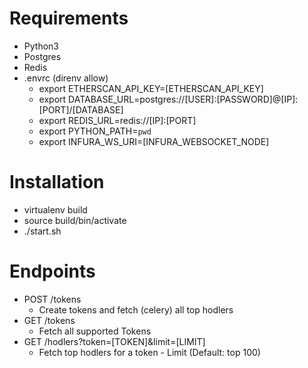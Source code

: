 # Requirements
* Python3
* Postgres
* Redis
* .envrc (direnv allow)
    * export ETHERSCAN_API_KEY=[ETHERSCAN_API_KEY]
    * export DATABASE_URL=postgres://[USER]:[PASSWORD]@[IP]:[PORT]/[DATABASE]
    * export REDIS_URL=redis://[IP]:[PORT]
    * export PYTHON_PATH=`pwd`
    * export INFURA_WS_URI=[INFURA_WEBSOCKET_NODE]

# Installation
* virtualenv build
* source build/bin/activate
* ./start.sh 


# Endpoints 
* POST /tokens
    * Create tokens and fetch (celery) all top hodlers
* GET /tokens
    * Fetch all supported Tokens 
* GET /hodlers?token=[TOKEN]&limit=[LIMIT]
    * Fetch top hodlers for a token - Limit (Default: top 100)
